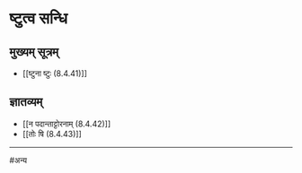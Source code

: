 # ष्टुत्व सन्धि

## मुख्यम् सूत्रम्

- [[ष्टुना ष्टुः (8.4.41)]]

## ज्ञातव्यम्

- [[न पदान्ताट्टोरनाम् (8.4.42)]]
- [[तोः षि (8.4.43)]]

---

#अन्य